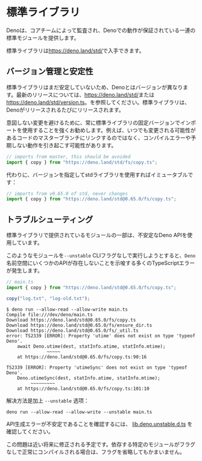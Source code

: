# 標準ライブラリ

Denoは、コアチームによって監査され、Denoでの動作が保証されている一連の標準モジュールを提供します。

標準ライブラリは<https://deno.land/std/>で入手できます。

## バージョン管理と安定性

標準ライブラリはまだ安定していないため、Denoとはバージョンが異なります。最新のリリースについては、<https://deno.land/std/>または<https://deno.land/std/version.ts>。を参照してください。標準ライブラリは、Denoがリリースされるたびにリリースされます。

意図しない変更を避けるために、常に標準ライブラリの固定バージョンでインポートを使用することを強くお勧めします。例えば、いつでも変更される可能性があるコードのマスターブランチにリンクするのではなく、コンパイルエラーや予期しない動作を引き起こす可能性があります。

```typescript
// imports from master, this should be avoided
import { copy } from "https://deno.land/std/fs/copy.ts";
```

代わりに、バージョンを指定してstdライブラリを使用すればイミュータブルです：

```typescript
// imports from v0.65.0 of std, never changes
import { copy } from "https://deno.land/std@0.65.0/fs/copy.ts";
```

## トラブルシューティング

標準ライブラリで提供されているモジュールの一部は、不安定なDeno APIを使用しています。 

このようなモジュールを`--unstable` CLIフラグなしで実行しようとすると、`Deno`名前空間にいくつかのAPIが存在しないことを示唆する多くのTypeScriptエラーが発生します。

```typescript
// main.ts
import { copy } from "https://deno.land/std@0.65.0/fs/copy.ts";

copy("log.txt", "log-old.txt");
```

```shell
$ deno run --allow-read --allow-write main.ts
Compile file:///dev/deno/main.ts
Download https://deno.land/std@0.65.0/fs/copy.ts
Download https://deno.land/std@0.65.0/fs/ensure_dir.ts
Download https://deno.land/std@0.65.0/fs/_util.ts
error: TS2339 [ERROR]: Property 'utime' does not exist on type 'typeof Deno'.
    await Deno.utime(dest, statInfo.atime, statInfo.mtime);
               ~~~~~
    at https://deno.land/std@0.65.0/fs/copy.ts:90:16

TS2339 [ERROR]: Property 'utimeSync' does not exist on type 'typeof Deno'.
    Deno.utimeSync(dest, statInfo.atime, statInfo.mtime);
         ~~~~~~~~~
    at https://deno.land/std@0.65.0/fs/copy.ts:101:10
```

解决方法是加上 `--unstable` 选项：

```shell
deno run --allow-read --allow-write --unstable main.ts
```

API生成エラーが不安定であることを確認するには、
[lib.deno.unstable.d.ts](https://github.com/denoland/deno/blob/master/cli/dts/lib.deno.unstable.d.ts)
を確認してください。

この問題は近い将来に修正される予定です。依存する特定のモジュールがフラグなしで正常にコンパイルされる場合は、フラグを省略してもかまいません。
